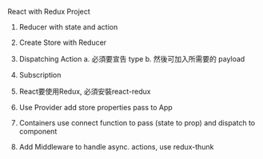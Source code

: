 React with Redux Project

1. Reducer with state and action 
2. Create Store with Reducer
3. Dispatching Action
   a. 必須要宣告 type
   b. 然後可加入所需要的 payload
4. Subscription

5. React要使用Redux, 必須安裝react-redux
6. Use Provider add store properties pass to App
7. Containers use connect function to pass (state to prop) and dispatch to component
8. Add Middleware to handle async. actions, use redux-thunk
